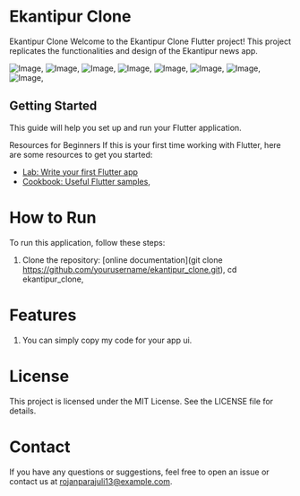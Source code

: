 # Ekantipur Clone

Ekantipur Clone
Welcome to the Ekantipur Clone Flutter project! This project replicates the functionalities and design of the Ekantipur news app.


![Image](assets/readme1.jpg),
![Image](assets/readme2.jpg),
![Image](assets/readme3.jpg),
![Image](assets/readme4.jpg),
![Image](assets/readme5.jpg),
![Image](assets/readme6.jpg),
![Image](assets/readme7.jpg),
![Image](assets/readme8.jpg),








## Getting Started

This guide will help you set up and run your Flutter application.


Resources for Beginners
If this is your first time working with Flutter, here are some resources to get you started:


- [Lab: Write your first Flutter app](https://docs.flutter.dev/get-started/codelab)
- [Cookbook: Useful Flutter samples](https://docs.flutter.dev/cookbook),

# How to Run
To run this application, follow these steps:

1. Clone the repository:
[online documentation](git clone https://github.com/yourusername/ekantipur_clone.git), cd ekantipur_clone,

# Features
1. You can simply copy my code for your app ui.

# License
This project is licensed under the MIT License. See the LICENSE file for details.

# Contact
If you have any questions or suggestions, feel free to open an issue or contact us at rojanparajuli13@example.com.

